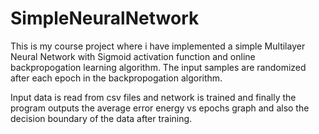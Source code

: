 # SimpleNeuralNetwork
This is my course project where i have implemented a simple Multilayer Neural Network with Sigmoid activation function
and online backpropogation learning algorithm.
The input samples are randomized after each epoch in the backpropogation algorithm.

Input data is read from csv files and network is trained and finally the program outputs the average error energy vs epochs
graph and also the decision boundary of the data after training.
